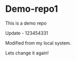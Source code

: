 # Demo-repo1
This is a demo repo

Update - 123454331 

Modified from my local system.

Lets change it again!